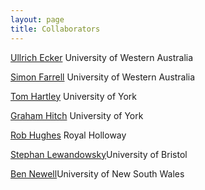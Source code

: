 ```yaml
---
layout: page
title: Collaborators
---
```


<p> <a href="http://www.uwa.edu.au/people/ullrich.ecker.html">Ullrich Ecker</a> University of Western Australia </p>
<p> <a href="http://psy-farrell.github.io.html">Simon Farrell</a> University of Western Australia </p>
<p> <a href="http://www.york.ac.uk/psychology/staff/faculty/th512/.html">Tom Hartley</a> University of York </p>
<p> <a href="http://www.york.ac.uk/psychology/staff/faculty/gjh3/.html">Graham Hitch</a> University of York </p>
<p> <a href="http://pure.rhul.ac.uk/portal/en/persons/rob-hughes(c7912f97-8990-4775-862f-bb1060e85d9e).html.html">Rob Hughes</a> Royal Holloway </p>
<p> <a href="http://www.bris.ac.uk/expsych/people/stephan-lewandowsky/.html">Stephan Lewandowsky</a>University of Bristol </p>
<p> <a href="http://www2.psy.unsw.edu.au/Users/BNewell/.html">Ben Newell</a>University of New South Wales </p>